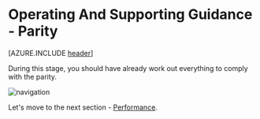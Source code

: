 <properties
	pageTitle="Global Customer Playbook operating-supporting-guidance-parity "
	description="Global Customer Playbook operating-supporting-guidance-parity"
	services="global-customer-playbook"
	documentationCenter=""
	authors="jtong"
	manager="edwinc"
	editor=""
	tags="global-customer-playbook"/>

<tags
	ms.service="migration-lifecycle-operating-supporting"
	ms.workload=""
	ms.tgt_pltfrm=""
	ms.devlang="na"
	ms.topic="article"
	ms.date="11/21/2016"
	wacn.date="11/21/2016"
	wacn.lang="en" 
	ms.author="jtong"/>


# Operating And Supporting Guidance - Parity

[AZURE.INCLUDE [header](../operating-supporting-guidance.md)]


During this stage, you should have already work out everything to comply with the parity.


![navigation](/solutions/global-customer/media/navigation.png)

Let's move to the next section - [Performance](/solutions/global-customer/operating-supporting/guidance/performance/).